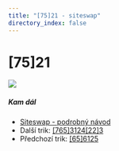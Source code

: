 ```yaml
---
title: "[75]21 - siteswap"
directory_index: false
---
```


# \[75\]21

![](/animace/siteswap/75_21.gif)

##### Kam dál

- [Siteswap - podrobný návod](/siteswap.html "Podrobné vysvětlení siteswapů..")
- Další trik: [\[765\]3124\[22\]3](765_3124_22_3.html "Siteswap [765]3124[22]3")
- Předchozí trik: [\[65\]6125](65_6125.html "Siteswap [65]6125")

